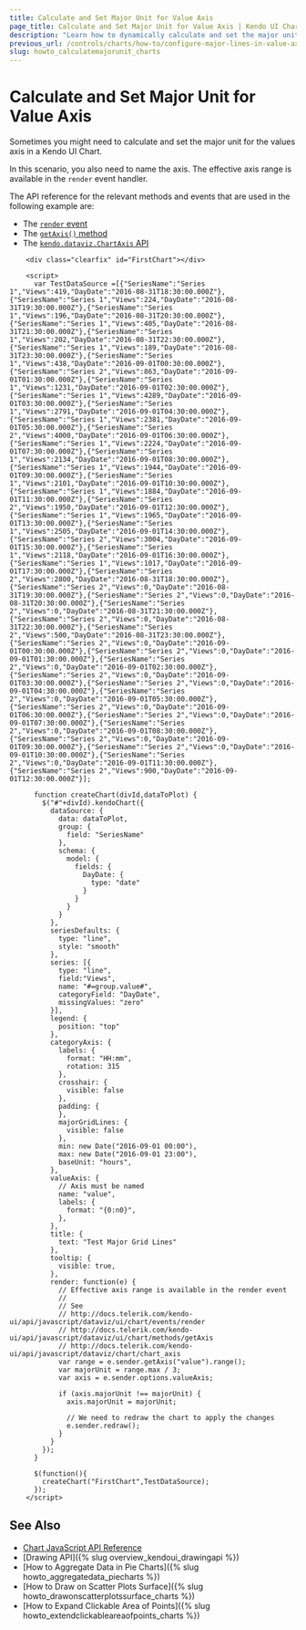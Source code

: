 ```yaml
---
title: Calculate and Set Major Unit for Value Axis
page_title: Calculate and Set Major Unit for Value Axis | Kendo UI Charts
description: "Learn how to dynamically calculate and set the major unit for the value axis in a Kendo UI Chart."
previous_url: /controls/charts/how-to/configure-major-lines-in-value-axis
slug: howto_calculatemajorunit_charts
---
```


# Calculate and Set Major Unit for Value Axis

Sometimes you might need to calculate and set the major unit for the values axis in a Kendo UI Chart.

In this scenario, you also need to name the axis. The effective axis range is available in the `render` event handler.

The API reference for the relevant methods and events that are used in the following example are:
* The [`render` event](/api/javascript/dataviz/ui/chart/events/render)
* The [`getAxis()` method](/api/javascript/dataviz/ui/chart/methods/getaxis)
* The [`kendo.dataviz.ChartAxis` API](/api/javascript/dataviz/chart/chart_axis)

```dojo
    <div class="clearfix" id="FirstChart"></div>

    <script>
      var TestDataSource =[{"SeriesName":"Series 1","Views":419,"DayDate":"2016-08-31T18:30:00.000Z"},{"SeriesName":"Series 1","Views":224,"DayDate":"2016-08-31T19:30:00.000Z"},{"SeriesName":"Series 1","Views":196,"DayDate":"2016-08-31T20:30:00.000Z"},{"SeriesName":"Series 1","Views":405,"DayDate":"2016-08-31T21:30:00.000Z"},{"SeriesName":"Series 1","Views":202,"DayDate":"2016-08-31T22:30:00.000Z"},{"SeriesName":"Series 1","Views":189,"DayDate":"2016-08-31T23:30:00.000Z"},{"SeriesName":"Series 1","Views":438,"DayDate":"2016-09-01T00:30:00.000Z"},{"SeriesName":"Series 2","Views":863,"DayDate":"2016-09-01T01:30:00.000Z"},{"SeriesName":"Series 1","Views":1231,"DayDate":"2016-09-01T02:30:00.000Z"},{"SeriesName":"Series 1","Views":4289,"DayDate":"2016-09-01T03:30:00.000Z"},{"SeriesName":"Series 1","Views":2791,"DayDate":"2016-09-01T04:30:00.000Z"},{"SeriesName":"Series 1","Views":2381,"DayDate":"2016-09-01T05:30:00.000Z"},{"SeriesName":"Series 2","Views":4000,"DayDate":"2016-09-01T06:30:00.000Z"},{"SeriesName":"Series 1","Views":2224,"DayDate":"2016-09-01T07:30:00.000Z"},{"SeriesName":"Series 1","Views":2134,"DayDate":"2016-09-01T08:30:00.000Z"},{"SeriesName":"Series 1","Views":1944,"DayDate":"2016-09-01T09:30:00.000Z"},{"SeriesName":"Series 1","Views":2101,"DayDate":"2016-09-01T10:30:00.000Z"},{"SeriesName":"Series 1","Views":1884,"DayDate":"2016-09-01T11:30:00.000Z"},{"SeriesName":"Series 2","Views":1950,"DayDate":"2016-09-01T12:30:00.000Z"},{"SeriesName":"Series 1","Views":1965,"DayDate":"2016-09-01T13:30:00.000Z"},{"SeriesName":"Series 1","Views":2505,"DayDate":"2016-09-01T14:30:00.000Z"},{"SeriesName":"Series 2","Views":3004,"DayDate":"2016-09-01T15:30:00.000Z"},{"SeriesName":"Series 1","Views":2118,"DayDate":"2016-09-01T16:30:00.000Z"},{"SeriesName":"Series 1","Views":1017,"DayDate":"2016-09-01T17:30:00.000Z"},{"SeriesName":"Series 2","Views":2800,"DayDate":"2016-08-31T18:30:00.000Z"},{"SeriesName":"Series 2","Views":0,"DayDate":"2016-08-31T19:30:00.000Z"},{"SeriesName":"Series 2","Views":0,"DayDate":"2016-08-31T20:30:00.000Z"},{"SeriesName":"Series 2","Views":0,"DayDate":"2016-08-31T21:30:00.000Z"},{"SeriesName":"Series 2","Views":0,"DayDate":"2016-08-31T22:30:00.000Z"},{"SeriesName":"Series 2","Views":500,"DayDate":"2016-08-31T23:30:00.000Z"},{"SeriesName":"Series 2","Views":0,"DayDate":"2016-09-01T00:30:00.000Z"},{"SeriesName":"Series 2","Views":0,"DayDate":"2016-09-01T01:30:00.000Z"},{"SeriesName":"Series 2","Views":0,"DayDate":"2016-09-01T02:30:00.000Z"},{"SeriesName":"Series 2","Views":0,"DayDate":"2016-09-01T03:30:00.000Z"},{"SeriesName":"Series 2","Views":0,"DayDate":"2016-09-01T04:30:00.000Z"},{"SeriesName":"Series 2","Views":0,"DayDate":"2016-09-01T05:30:00.000Z"},{"SeriesName":"Series 2","Views":0,"DayDate":"2016-09-01T06:30:00.000Z"},{"SeriesName":"Series 2","Views":0,"DayDate":"2016-09-01T07:30:00.000Z"},{"SeriesName":"Series 2","Views":0,"DayDate":"2016-09-01T08:30:00.000Z"},{"SeriesName":"Series 2","Views":0,"DayDate":"2016-09-01T09:30:00.000Z"},{"SeriesName":"Series 2","Views":0,"DayDate":"2016-09-01T10:30:00.000Z"},{"SeriesName":"Series 2","Views":0,"DayDate":"2016-09-01T11:30:00.000Z"},{"SeriesName":"Series 2","Views":900,"DayDate":"2016-09-01T12:30:00.000Z"}];

      function createChart(divId,dataToPlot) {
        $("#"+divId).kendoChart({
          dataSource: {
            data: dataToPlot,
            group: {
              field: "SeriesName"
            },
            schema: {
              model: {
                fields: {
                  DayDate: {
                    type: "date"
                  }
                }
              }
            }
          },
          seriesDefaults: {
            type: "line",
            style: "smooth"
          },
          series: [{
            type: "line",
            field:"Views",
            name: "#=group.value#",
            categoryField: "DayDate",
            missingValues: "zero"
          }],
          legend: {
            position: "top"
          },
          categoryAxis: {
            labels: {
              format: "HH:mm",
              rotation: 315
            },
            crosshair: {
              visible: false
            },
            padding: {
            },
            majorGridLines: {
              visible: false
            },
            min: new Date("2016-09-01 00:00"),
            max: new Date("2016-09-01 23:00"),
            baseUnit: "hours",
          },
          valueAxis: {
            // Axis must be named
            name: "value",
            labels: {
              format: "{0:n0}",
            },
          },
          title: {
            text: "Test Major Grid Lines"
          },
          tooltip: {
            visible: true,
          },
          render: function(e) {
            // Effective axis range is available in the render event
            //
            // See
            // http://docs.telerik.com/kendo-ui/api/javascript/dataviz/ui/chart/events/render
            // http://docs.telerik.com/kendo-ui/api/javascript/dataviz/ui/chart/methods/getAxis
            // http://docs.telerik.com/kendo-ui/api/javascript/dataviz/chart/chart_axis
            var range = e.sender.getAxis("value").range();
            var majorUnit = range.max / 3;
            var axis = e.sender.options.valueAxis;

            if (axis.majorUnit !== majorUnit) {
              axis.majorUnit = majorUnit;

              // We need to redraw the chart to apply the changes
              e.sender.redraw();
            }            
          }
        });
      }

      $(function(){
        createChart("FirstChart",TestDataSource);
      });
    </script>

```

## See Also

* [Chart JavaScript API Reference](/api/javascript/dataviz/ui/chart)
* [Drawing API]({% slug overview_kendoui_drawingapi %})
* [How to Aggregate Data in Pie Charts]({% slug howto_aggregatedata_piecharts %})
* [How to Draw on Scatter Plots Surface]({% slug howto_drawonscatterplotssurface_charts %})
* [How to Expand Clickable Area of Points]({% slug howto_extendclickableareaofpoints_charts %})
